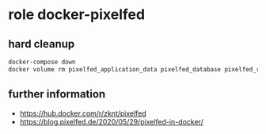 # role docker-pixelfed

## hard cleanup
```bash
docker-compose down
docker volume rm pixelfed_application_data pixelfed_database pixelfed_redis_data
```

## further information
- https://hub.docker.com/r/zknt/pixelfed
- https://blog.pixelfed.de/2020/05/29/pixelfed-in-docker/